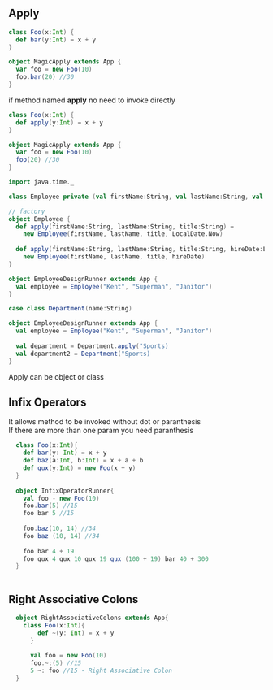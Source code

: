 ## Apply

```scala
class Foo(x:Int) {
  def bar(y:Int) = x + y
}

object MagicApply extends App {
  var foo = new Foo(10)
  foo.bar(20) //30
}
```
if method named **apply** no need to invoke directly

```scala
class Foo(x:Int) {
  def apply(y:Int) = x + y
}

object MagicApply extends App {
  var foo = new Foo(10)
  foo(20) //30
}
```


```scala
import java.time._

class Employee private (val firstName:String, val lastName:String, val title:String, val hireDate:LocalDate)

// factory
object Employee {
  def apply(firstName:String, lastName:String, title:String) =
    new Employee(firstName, lastName, title, LocalDate.Now)
  
  def apply(firstName:String, lastName:String, title:String, hireDate:LocalDate) =
    new Employee(firstName, lastName, title, hireDate)
}

object EmployeeDesignRunner extends App {
  val employee = Employee("Kent", "Superman", "Janitor")
}
```


```scala
case class Department(name:String)

object EmployeeDesignRunner extends App {
  val employee = Employee("Kent", "Superman", "Janitor")
  
  val department = Department.apply("Sports)
  val department2 = Department("Sports)
}
```

Apply can be object or class

## Infix Operators

It allows method to be invoked without dot or paranthesis  
If there are more than one param you need paranthesis

```scala
  class Foo(x:Int){
    def bar(y: Int) = x + y
    def baz(a:Int, b:Int) = x + a + b
    def qux(y:Int) = new Foo(x + y)
  }
  
  object InfixOperatorRunner{
    val foo - new Foo(10)
    foo.bar(5) //15
    foo bar 5 //15
    
    foo.baz(10, 14) //34
    foo baz (10, 14) //34
    
    foo bar 4 + 19
    foo qux 4 qux 10 qux 19 qux (100 + 19) bar 40 + 300
  }
  
```

## Right Associative Colons 

```scala
  object RightAssociativeColons extends App{
    class Foo(x:Int){
        def ~(y: Int) = x + y
      }
      
      val foo = new Foo(10)
      foo.~:(5) //15
      5 ~: foo //15 - Right Associative Colon
  }
  
```
